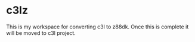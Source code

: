# c3lz
This is my workspace for converting c3l to z88dk. Once this is complete it will be moved to c3l project.
